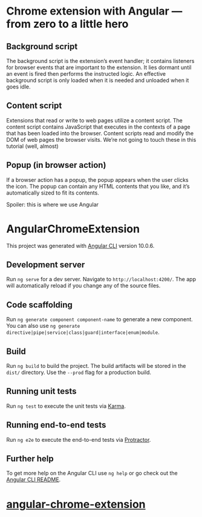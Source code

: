 # Chrome extension with Angular — from zero to a little hero

[](https://medium.com/angular-in-depth/chrome-extension-with-angular-why-and-how-778200b87575)

## Background script

The background script is the extension’s event handler; it contains listeners for browser events that are important to the extension. It lies dormant until an event is fired then performs the instructed logic. An effective background script is only loaded when it is needed and unloaded when it goes idle.

## Content script

Extensions that read or write to web pages utilize a content script. The content script contains JavaScript that executes in the contexts of a page that has been loaded into the browser. Content scripts read and modify the DOM of web pages the browser visits.
We’re not going to touch these in this tutorial (well, almost)

## Popup (in browser action)
If a browser action has a popup, the popup appears when the user clicks the icon. The popup can contain any HTML contents that you like, and it’s automatically sized to fit its contents.

Spoiler: this is where we use Angular



# AngularChromeExtension

This project was generated with [Angular CLI](https://github.com/angular/angular-cli) version 10.0.6.

## Development server

Run `ng serve` for a dev server. Navigate to `http://localhost:4200/`. The app will automatically reload if you change any of the source files.

## Code scaffolding

Run `ng generate component component-name` to generate a new component. You can also use `ng generate directive|pipe|service|class|guard|interface|enum|module`.

## Build

Run `ng build` to build the project. The build artifacts will be stored in the `dist/` directory. Use the `--prod` flag for a production build.

## Running unit tests

Run `ng test` to execute the unit tests via [Karma](https://karma-runner.github.io).

## Running end-to-end tests

Run `ng e2e` to execute the end-to-end tests via [Protractor](http://www.protractortest.org/).

## Further help

To get more help on the Angular CLI use `ng help` or go check out the [Angular CLI README](https://github.com/angular/angular-cli/blob/master/README.md).
# [angular-chrome-extension](https://medium.com/angular-in-depth/chrome-extension-with-angular-why-and-how-778200b87575)

